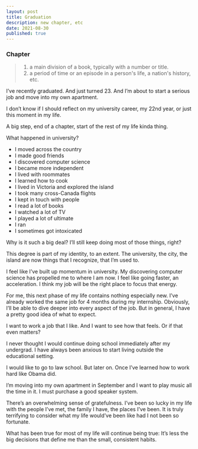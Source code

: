 ```yaml
---
layout: post
title: Graduation
description: new chapter, etc
date: 2021-08-30
published: true
---
```


### Chapter  
> 1. a main division of a book, typically with a number or title.
> 2. a period of time or an episode in a person's life, a nation's history, etc.

I’ve recently graduated. And just turned 23. And I’m about to start a serious job and move into my own apartment.

I don’t know if I should reflect on my university career, my 22nd year, or just this moment in my life. 

A big step, end of a chapter, start of the rest of my life kinda thing.

What happened in university? 
- I moved across the country
- I made good friends
- I discovered computer science
- I became more independent
- I lived with roommates
- I learned how to cook
- I lived in Victoria and explored the island
- I took many cross-Canada flights
- I kept in touch with people
- I read a lot of books
- I watched a lot of TV
- I played a lot of ultimate
- I ran
- I sometimes got intoxicated 

Why is it such a big deal?
I’ll still keep doing most of those things, right?

This degree is part of my identity, to an extent. The university, the city, the island are now things that I recognize, that I’m used to.

I feel like I’ve built up momentum in university. My discovering computer science has propelled me to where I am now. I feel like going faster, an acceleration. I think my job will be the right place to focus that energy.

For me, this next phase of my life contains nothing especially new. I’ve already worked the same job for 4 months during my internship. Obviously, I’ll be able to dive deeper into every aspect of the job. But in general, I have a pretty good idea of what to expect.

I want to work a job that I like. And I want to see how that feels. Or if that even matters?

I never thought I would continue doing school immediately after my undergrad. I have always been anxious to start living outside the educational setting.

I would like to go to law school. But later on. Once I’ve learned how to work hard like Obama did.

I’m moving into my own apartment in September and I want to play music all the time in it. I must purchase a good speaker system.

There’s an overwhelming sense of gratefulness. I’ve been so lucky in my life with the people I’ve met, the family I have, the places I’ve been. It is truly terrifying to consider what my life would’ve been like had I not been so fortunate.

What has been true for most of my life will continue being true: It’s less the big decisions that define me than the small, consistent habits.








